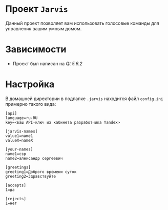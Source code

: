 # Проект `Jarvis`

Данный проект позволяет вам использовать голосовые команды для управления вашим умным домом.

# Зависимости

* Проект был написан на *Qt 5.6.2*

# Настройка

В домашней директории в подпапке `.jarvis` находится файл `config.ini` примерно такого вида:

	[api]
	language=ru-RU
	key=<ваш API-ключ из кабинета разработчика Yandex>

	[jarvis-names]
	value1=name1
	valueX=nameX

	[your-names]
	name1=сэр
	name2=александр сергеевич

	[greetings]
	greeting1=Доброго времени суток
	greeting2=Здравствуйте

	[accepts]
	1=да

	[rejects]
	1=нет

